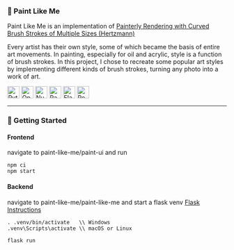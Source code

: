 ### 🎨 Paint Like Me
Paint Like Me is an implementation of [Painterly Rendering with Curved Brush Strokes of Multiple Sizes (Hertzmann)](https://mrl.cs.nyu.edu/publications/painterly98/hertzmann-siggraph98.pdf)

Every artist has their own style, some of which became the basis of entire art movements. In painting, especially for oil and acrylic, style is a function of brush strokes. In this project, I chose to recreate some popular art styles by implementing different kinds of brush strokes, turning any photo into a work of art.

<p>
<img src="https://img.shields.io/badge/python-3670A0?style=for-the-badge&logo=python&logoColor=ffdd54" alt="Python" height="28">
<img src="https://img.shields.io/badge/opencv-%23white.svg?style=for-the-badge&logo=opencv&logoColor=white" alt="OpenCV" height="28">
<img src="https://img.shields.io/badge/numpy-%23013243.svg?style=for-the-badge&logo=numpy&logoColor=white" alt="NumPy" height="28">
<img src="https://img.shields.io/badge/pandas-%23150458.svg?style=for-the-badge&logo=pandas&logoColor=white" alt="Pandas" height="28">
<img src="https://img.shields.io/badge/flask-%23000.svg?style=for-the-badge&logo=flask&logoColor=white" alt="Flask" height="28">
<img src="https://img.shields.io/badge/react-%2320232a.svg?style=for-the-badge&logo=react&logoColor=%2361DAFB" alt="React" height="28">
</p>

-----
### :running: Getting Started

#### Frontend
navigate to paint-like-me/paint-ui and run

```
npm ci
npm start
```

#### Backend
navigate to paint-like-me/paint-like-me and start a flask venv
[Flask Instructions](https://flask.palletsprojects.com/en/stable/quickstart/)

```
. .venv/bin/activate   \\ Windows
.venv\Scripts\activate \\ macOS or Linux
```

```
flask run
```
